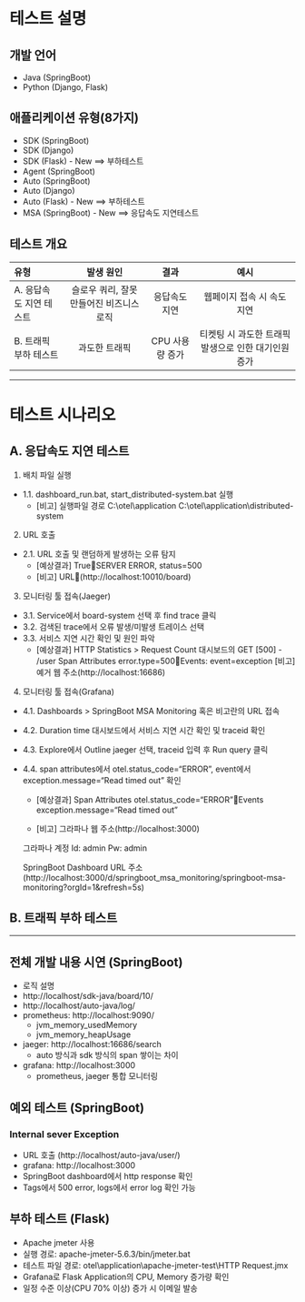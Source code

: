 # 테스트 설명

## 개발 언어
- Java (SpringBoot)
- Python (Django, Flask)

## 애플리케이션 유형(8가지)
- SDK (SpringBoot)
- SDK (Django)
- SDK (Flask) - New ==> 부하테스트
- Agent (SpringBoot)
- Auto (SpringBoot)
- Auto (Django)
- Auto (Flask) - New ==> 부하테스트
- MSA (SpringBoot) - New ==> 응답속도 지연테스트

## 테스트 개요
| 유형 | 발생 원인 | 결과 | 예시 |
| :--- | :---: | :---: | :---: |
| A. 응답속도 지연 테스트 | 슬로우 쿼리, 잘못 만들어진 비즈니스 로직 | 응답속도 지연 | 웹페이지 접속 시 속도 지연 |
| B. 트래픽 부하 테스트 | 과도한 트래픽 | CPU 사용량 증가 | 티켓팅 시 과도한 트래픽 발생으로 인한 대기인원 증가 |

---

# 테스트 시나리오
## A. 응답속도 지연 테스트
1. 배치 파일 실행
- 1.1. dashboard_run.bat, start_distributed-system.bat 실행
    * [비고] 실행파일 경로
	C:\otel\application
	C:\otel\application\distributed-system
2. URL 호출
- 2.1. URL 호출 및 랜덤하게 발생하는 오류 탐지
    * [예상결과] TrueSERVER ERROR, status=500
    * [비고] URL(http://localhost:10010/board)
3. 모니터링 툴 접속(Jaeger)
- 3.1. Service에서 board-system 선택 후 find trace 클릭
- 3.2. 검색된 trace에서 오류 발생/미발생 트레이스 선택
- 3.3. 서비스 지연 시간 확인 및 원인 파악
    * [예상결과]
	HTTP Statistics > Request Count 대시보드의 GET [500] - /user
	Span Attributes error.type=500Events: event=exception
	[비고]
	예거 웹 주소(http://localhost:16686)
4. 모니터링 툴 접속(Grafana)
- 4.1. Dashboards > SpringBoot MSA Monitoring 혹은 비고란의 URL 접속
- 4.2. Duration time 대시보드에서 서비스 지연 시간 확인 및 traceid 확인
- 4.3. Explore에서 Outline jaeger 선택, traceid 입력 후 Run query 클릭
- 4.4. span attributes에서 otel.status_code=“ERROR”, event에서 exception.message=“Read timed out” 확인
    * [예상결과]
	 Span Attributes otel.status_code=“ERROR”Events
	 exception.message=“Read timed out”

    * [비고]
	 그라파나 웹 주소(http://localhost:3000)
        
 	 그라파나 계정
	 Id: admin
	 Pw: admin
        
	 SpringBoot Dashboard URL 주소(http://localhost:3000/d/springboot_msa_monitoring/springboot-msa-monitoring?orgId=1&refresh=5s)







## B. 트래픽 부하 테스트


---
## 전체 개발 내용 시연 (SpringBoot)
- 로직 설명
- http://localhost/sdk-java/board/10/
- http://localhost/auto-java/log/
- prometheus: http://localhost:9090/
    - jvm_memory_usedMemory
    - jvm_memory_heapUsage
- jaeger: http://localhost:16686/search
    - auto 방식과 sdk 방식의 span 쌓이는 차이
- grafana: http://localhost:3000
    - prometheus, jaeger 통합 모니터링

## 예외 테스트 (SpringBoot)
### Internal sever Exception
- URL 호출 (http://localhost/auto-java/user/)
- grafana: http://localhost:3000
- SpringBoot dashboard에서 http response 확인
- Tags에서 500 error, logs에서 error log 확인 가능

## 부하 테스트 (Flask)
- Apache jmeter 사용
- 실행 경로: apache-jmeter-5.6.3/bin/jmeter.bat
- 테스트 파일 경로: otel\application\apache-jmeter-test\HTTP Request.jmx
- Grafana로 Flask Application의 CPU, Memory 증가량 확인
- 일정 수준 이상(CPU 70% 이상) 증가 시 이메일 발송
